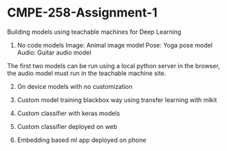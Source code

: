 # CMPE-258-Assignment-1
Building models using teachable machines for Deep Learning


1. No code models
   Image: Animal image model
   Pose: Yoga pose model
   Audio: Guitar audio model

The first two models can be run using a local python server in the browser, the audio model must run in the teachable machine site.

2. On device models with no customization

3. Custom model training blackbox way using transfer learning with mlkit

4. Custom classifier with keras models

5. Custom classifier deployed on web

6. Embedding based ml app deployed on phone
